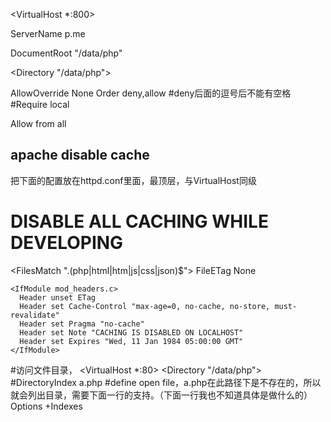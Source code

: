 <VirtualHost *:800>

ServerName p.me

DocumentRoot "/data/php"
	
<Directory "/data/php">

   AllowOverride None
   Order deny,allow   #deny后面的逗号后不能有空格
   #Require local

   Allow from all
</Directory>

</VirtualHost>

## apache disable cache
把下面的配置放在httpd.conf里面，最顶层，与VirtualHost同级
# DISABLE ALL CACHING WHILE DEVELOPING
<FilesMatch "\.(php|html|htm|js|css|json)$">
	FileETag None

	<IfModule mod_headers.c>
	  Header unset ETag
	  Header set Cache-Control "max-age=0, no-cache, no-store, must-revalidate"
	  Header set Pragma "no-cache"
	  Header set Note "CACHING IS DISABLED ON LOCALHOST"
	  Header set Expires "Wed, 11 Jan 1984 05:00:00 GMT"
	</IfModule>
</FilesMatch>

#访问文件目录，
<VirtualHost *:80>
    <Directory "/data/php">
		#DirectoryIndex a.php  #define open file，a.php在此路径下是不存在的，所以就会列出目录，需要下面一行的支持。（下面一行我也不知道具体是做什么的）
		Options +Indexes
    </Directory>
</VirtualHost>